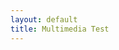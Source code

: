 ```yaml
---
layout: default
title: Multimedia Test
---
```

<script>
	$.ajax({
		headers: { 'X-Auth-Token': 'bf0513ea0ba6457fb4ae6d380cca8365' },
		url: '//api.football-data.org/v1/competitions/430/teams',
		dataType: 'json',
		type: 'GET',
	}).done(function(response) {
		console.log(response);
		var tr = '';
		$.each(response.teams, function(index, item) {
			$('team_logos').prepend('<img src="response.teams[index].crestUrl"/>');
		});
	});
</script>

<div id="team_logos"></div>
